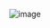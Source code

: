![image](https://github.com/chihyeonwon/Kakao_Google_Naver_Login/assets/58906858/4ee12571-5521-4676-92fb-8d74a18cce45)
